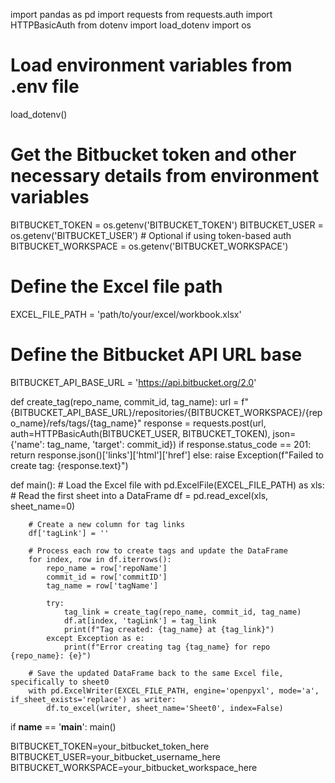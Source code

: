 import pandas as pd
import requests
from requests.auth import HTTPBasicAuth
from dotenv import load_dotenv
import os

# Load environment variables from .env file
load_dotenv()

# Get the Bitbucket token and other necessary details from environment variables
BITBUCKET_TOKEN = os.getenv('BITBUCKET_TOKEN')
BITBUCKET_USER = os.getenv('BITBUCKET_USER')  # Optional if using token-based auth
BITBUCKET_WORKSPACE = os.getenv('BITBUCKET_WORKSPACE')

# Define the Excel file path
EXCEL_FILE_PATH = 'path/to/your/excel/workbook.xlsx'

# Define the Bitbucket API URL base
BITBUCKET_API_BASE_URL = 'https://api.bitbucket.org/2.0'

def create_tag(repo_name, commit_id, tag_name):
    url = f"{BITBUCKET_API_BASE_URL}/repositories/{BITBUCKET_WORKSPACE}/{repo_name}/refs/tags/{tag_name}"
    response = requests.post(url, auth=HTTPBasicAuth(BITBUCKET_USER, BITBUCKET_TOKEN), json={'name': tag_name, 'target': commit_id})
    if response.status_code == 201:
        return response.json()['links']['html']['href']
    else:
        raise Exception(f"Failed to create tag: {response.text}")

def main():
    # Load the Excel file
    with pd.ExcelFile(EXCEL_FILE_PATH) as xls:
        # Read the first sheet into a DataFrame
        df = pd.read_excel(xls, sheet_name=0)

        # Create a new column for tag links
        df['tagLink'] = ''

        # Process each row to create tags and update the DataFrame
        for index, row in df.iterrows():
            repo_name = row['repoName']
            commit_id = row['commitID']
            tag_name = row['tagName']
            
            try:
                tag_link = create_tag(repo_name, commit_id, tag_name)
                df.at[index, 'tagLink'] = tag_link
                print(f"Tag created: {tag_name} at {tag_link}")
            except Exception as e:
                print(f"Error creating tag {tag_name} for repo {repo_name}: {e}")

        # Save the updated DataFrame back to the same Excel file, specifically to sheet0
        with pd.ExcelWriter(EXCEL_FILE_PATH, engine='openpyxl', mode='a', if_sheet_exists='replace') as writer:
            df.to_excel(writer, sheet_name='Sheet0', index=False)

if __name__ == '__main__':
    main()

BITBUCKET_TOKEN=your_bitbucket_token_here
BITBUCKET_USER=your_bitbucket_username_here
BITBUCKET_WORKSPACE=your_bitbucket_workspace_here
